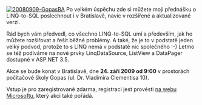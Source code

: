 <!-- dcterms:identifier = aspnetcz#208 -->
<!-- dcterms:title = LINQ-to-SQL v Bratislavě -->
<!-- dcterms:abstract = Po velkém úspěchu zde si můžete moji přednášku o LINQ-to-SQL poslechnout i v Bratislavě, navíc v rozšířené a aktualizované verzi. -->
<!-- np9:categoryId = 6 -->
<!-- x4w:category = Akce a události -->
<!-- np9:authorId = 1 -->
<!-- np9:authorEmail = michal.valasek@altairis.cz -->
<!-- dcterms:creator = Michal Altair Valášek -->
<!-- dcterms:created = 2008-09-09T02:28:53.437+02:00 -->
<!-- dcterms:dateAccepted = 2008-09-09T02:28:53.437+02:00 -->

[![20080909-GopasBA](http://www.aspnet.cz/Files/20080909-20080909-GopasBA_thumb.jpg "20080909-GopasBA")](http://www.aspnet.cz/Files/20080909-20080909-GopasBA_2.jpg) Po velkém úspěchu zde si můžete moji přednášku o LINQ-to-SQL poslechnout i v Bratislavě, navíc v rozšířené a aktualizované verzi. 

Rád bych vám předvedl, co všechno LINQ-to-SQL umí a především, jak ho můžete rozšiřovat a řešit běžné problémy. A také, že je to v podstatě jeden velký podvod, protože to s LINQ nemá v podstatě nic společného :-) Letmo se též podíváme na nové prvky LinqDataSource, ListView a DataPager dostupné v ASP.NET 3.5.

Akce se bude konat v Bratislavě, dne **24. září 2009 od 9:00** v prostorách počítačové školy Gopas (ul. Dr. Vladimíra Clementisa 10).

Vstup je pro zaregistrované zdarma, registraci jest provésti [na webu Microsoftu](http://msevents.microsoft.com/CUI/EventDetail.aspx?EventID=1032387616&Culture=SK-SK), který akci také pořádá.